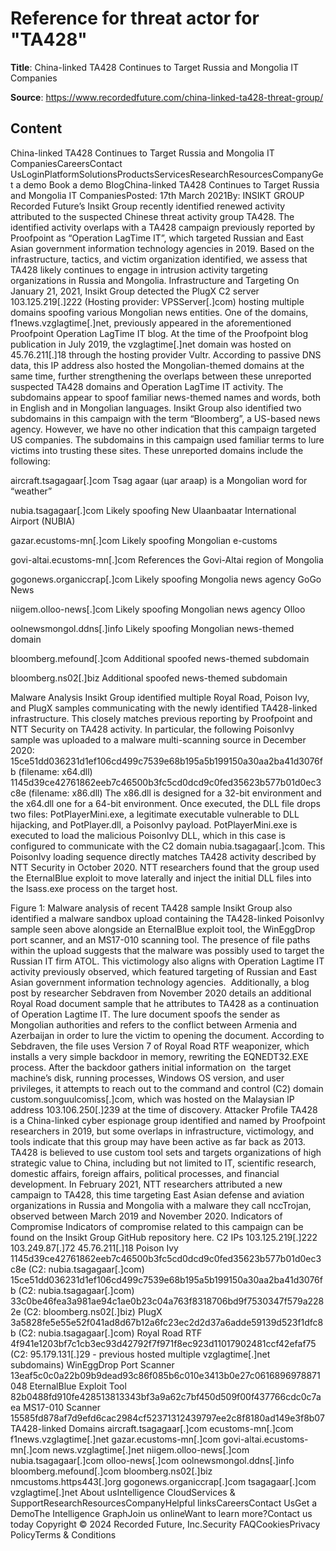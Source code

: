 # Reference for threat actor for "TA428"

**Title**: China-linked TA428 Continues to Target Russia and Mongolia IT Companies

**Source**: https://www.recordedfuture.com/china-linked-ta428-threat-group/

## Content
China-linked TA428 Continues to Target Russia and Mongolia IT CompaniesCareersContact UsLoginPlatformSolutionsProductsServicesResearchResourcesCompanyGet a demo
Book a demo
BlogChina-linked TA428 Continues to Target Russia and Mongolia IT CompaniesPosted: 17th March 2021By: INSIKT GROUP
Recorded Future’s Insikt Group recently identified renewed activity attributed to the suspected Chinese threat activity group TA428. The identified activity overlaps with a TA428 campaign previously reported by Proofpoint as “Operation LagTime IT”, which targeted Russian and East Asian government information technology agencies in 2019. Based on the infrastructure, tactics, and victim organization identified, we assess that TA428 likely continues to engage in intrusion activity targeting organizations in Russia and Mongolia.
Infrastructure and Targeting
On January 21, 2021, Insikt Group detected the PlugX C2 server 103.125.219[.]222 (Hosting provider: VPSServer[.]com) hosting multiple domains spoofing various Mongolian news entities. One of the domains, f1news.vzglagtime[.]net, previously appeared in the aforementioned Proofpoint Operation LagTime IT blog. At the time of the Proofpoint blog publication in July 2019, the vzglagtime[.]net domain was hosted on 45.76.211[.]18 through the hosting provider Vultr. According to passive DNS data, this IP address also hosted the Mongolian-themed domains at the same time, further strengthening the overlaps between these unreported suspected TA428 domains and Operation LagTime IT activity. The subdomains appear to spoof familiar news-themed names and words, both in English and in Mongolian languages. Insikt Group also identified two subdomains in this campaign with the term “Bloomberg”, a US-based news agency. However, we have no other indication that this campaign targeted US companies. The subdomains in this campaign used familiar terms to lure victims into trusting these sites. These unreported domains include the following:



aircraft.tsagagaar[.]com
Tsag agaar (цаг агаар) is a Mongolian word for “weather” 


nubia.tsagagaar[.]com
Likely spoofing New Ulaanbaatar International Airport (NUBIA)


gazar.ecustoms-mn[.]com
Likely spoofing Mongolian e-customs


govi-altai.ecustoms-mn[.]com
References the Govi-Altai region of Mongolia


gogonews.organiccrap[.]com
Likely spoofing Mongolia news agency GoGo News


niigem.olloo-news[.]com
Likely spoofing Mongolian news agency Olloo


oolnewsmongol.ddns[.]info
Likely spoofing Mongolian news-themed domain


bloomberg.mefound[.]com
Additional spoofed news-themed subdomain


bloomberg.ns02[.]biz
Additional spoofed news-themed subdomain



Malware Analysis
Insikt Group identified multiple Royal Road, Poison Ivy, and PlugX samples communicating with the newly identified TA428-linked infrastructure. This closely matches previous reporting by Proofpoint and NTT Security on TA428 activity. In particular, the following PoisonIvy sample was uploaded to a malware multi-scanning source in December 2020:
15ce51dd036231d1ef106cd499c7539e68b195a5b199150a30aa2ba41d3076fb (filename: x64.dll)
1145d39ce42761862eeb7c46500b3fc5cd0dcd9c0fed35623b577b01d0ec3c8e (filename: x86.dll)
The x86.dll is designed for a 32-bit environment and the x64.dll one for a 64-bit environment. Once executed, the DLL file drops two files: PotPlayerMini.exe, a legitimate executable vulnerable to DLL hijacking, and PotPlayer.dll, a PoisonIvy payload. PotPlayerMini.exe is executed to load the malicious PoisonIvy DLL, which in this case is configured to communicate with the C2 domain nubia.tsagagaar[.]com. This PoisonIvy loading sequence directly matches TA428 activity described by NTT Security in October 2020. NTT researchers found that the group used the EternalBlue exploit to move laterally and inject the initial DLL files into the lsass.exe process on the target host.

Figure 1: Malware analysis of recent TA428 sample
Insikt Group also identified a malware sandbox upload containing the TA428-linked PoisonIvy sample seen above alongside an EternalBlue exploit tool, the WinEggDrop port scanner, and an MS17-010 scanning tool. The presence of file paths within the upload suggests that the malware was possibly used to target the Russian IT firm ATOL. This victimology also aligns with Operation Lagtime IT activity previously observed, which featured targeting of Russian and East Asian government information technology agencies. 
Additionally, a blog post by researcher Sebdraven from November 2020 details an additional Royal Road document sample that he attributes to TA428 as a continuation of Operation Lagtime IT. The lure document spoofs the sender as Mongolian authorities and refers to the conflict between Armenia and Azerbaijan in order to lure the victim to opening the document. According to Sebdraven, the file uses Version 7 of Royal Road RTF weaponizer, which installs a very simple backdoor in memory, rewriting the EQNEDT32.EXE process. After the backdoor gathers initial information on  the target machine’s disk, running processes, Windows OS version, and user privileges, it attempts to reach out to the command and control (C2) domain custom.songuulcomiss[.]com, which was hosted on the Malaysian IP address 103.106.250[.]239 at the time of discovery.
Attacker Profile
TA428 is a China-linked cyber espionage group identified and named by Proofpoint researchers in 2019, but some overlaps in infrastructure, victimology, and tools indicate that this group may have been active as far back as 2013. TA428 is believed to use custom tool sets and targets organizations of high strategic value to China, including but not limited to IT, scientific research, domestic affairs, foreign affairs, political processes, and financial development. In February 2021, NTT researchers attributed a new campaign to TA428, this time targeting East Asian defense and aviation organizations in Russia and Mongolia with a malware they call nccTrojan, observed between March 2019 and November 2020.
Indicators of Compromise
Indicators of compromise related to this campaign can be found on the Insikt Group GitHub repository here.
C2 IPs
103.125.219[.]222
103.249.87[.]72
45.76.211[.]18
Poison Ivy
1145d39ce42761862eeb7c46500b3fc5cd0dcd9c0fed35623b577b01d0ec3c8e (C2: nubia.tsagagaar[.]com)
15ce51dd036231d1ef106cd499c7539e68b195a5b199150a30aa2ba41d3076fb (C2: nubia.tsagagaar[.]com)
33c0be46fea3a981ae94c1ae0b23c04a763f8318706bd9f7530347f579a2282e (C2: bloomberg.ns02[.]biz)
PlugX
3a5828fe5e55e52f041ad8d67b12a6fc23ec2d2d37a6adde59139d523f1dfc8b (C2: nubia.tsagagaar[.]com)
Royal Road RTF
4f941e1203bf7c1cb3ec93d42792f7f971f8ec923d11017902481ccf42efaf75 (C2: 95.179.131[.]29 - previous hosted multiple vzglagtime[.]net subdomains)
WinEggDrop Port Scanner
13eaf5c0c0a22b09b9dead93c86f085b6c010e3413b0e27c0616896978871048
EternalBlue Exploit Tool
82b0488fd910fe428513813343bf3a9a62c7bf450d509f00f437766cdc0c7aea
MS17-010 Scanner
15585fd878af7d9efd6cac2984cf52371312439797ee2c8f8180ad149e3f8b07
TA428-linked Domains
aircraft.tsagagaar[.]com
ecustoms-mn[.]com
f1news.vzglagtime[.]net
gazar.ecustoms-mn[.]com
govi-altai.ecustoms-mn[.]com
news.vzglagtime[.]net
niigem.olloo-news[.]com
nubia.tsagagaar[.]com
olloo-news[.]com
oolnewsmongol.ddns[.]info
bloomberg.mefound[.]com
bloomberg.ns02[.]biz
nmcustoms.https443[.]org
gogonews.organiccrap[.]com
tsagagaar[.]com
vzglagtime[.]net
About usIntelligence CloudServices & SupportResearchResourcesCompanyHelpful linksCareersContact UsGet a DemoThe Intelligence GraphJoin us onlineWant to learn more?Contact us today
Copyright © 2024 Recorded Future, Inc.Security FAQCookiesPrivacy PolicyTerms & Conditions